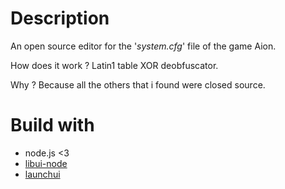 Description
===========

An open source editor for the '*system.cfg*' file of the game Aion.

How does it work ? Latin1 table XOR deobfuscator.

Why ? Because all the others that i found were closed source.

Build with
==========

- node.js <3
- [libui-node](https://github.com/parro-it/libui-node)
- [launchui](https://github.com/mimecorg/launchui)

